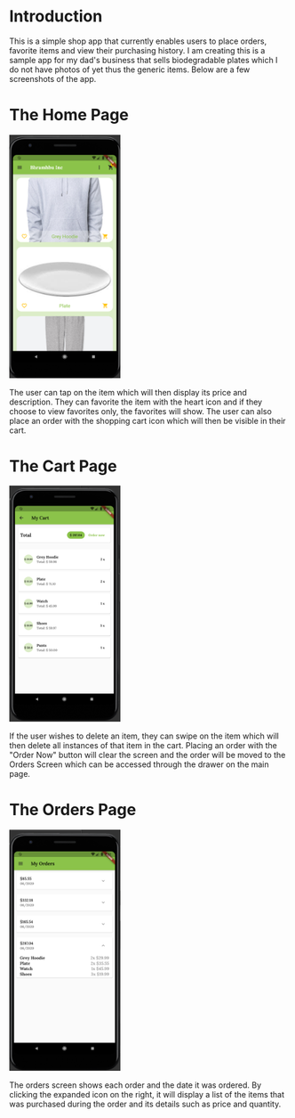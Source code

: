# Introduction
This is a simple shop app that currently enables users to place orders, favorite items and view their purchasing history. I am creating this is a sample app for my dad's business that sells biodegradable plates which I do not have photos of yet thus the generic items. Below are a few screenshots of the app. 


# The Home Page

<img src="images/homePageScreenShot.png" alt="HomePage" width="200"/>

The user can tap on the item which will then display its price and description. They can favorite the item with the heart icon and if they choose to view favorites only, the favorites will show. The user can also place an order with the shopping cart icon which will then be visible in their cart. 

# The Cart Page

<img src="images/myCartScreenShot.png" alt="CartScreen" width="200"/>

If the user wishes to delete an item, they can swipe on the item which will then delete all instances of that item in the cart. Placing an order with the "Order Now" button will clear the screen and the order will be moved to the Orders Screen which can be accessed through the drawer on the main page. 

# The Orders Page

<img src="images/myOrdersScreenShot.png" alt ="OrderScreen" width="200"/>

The orders screen shows each order and the date it was ordered. By clicking the expanded icon on the right, it will display a list of the items that was purchased during the order and its details such as price and quantity. 
